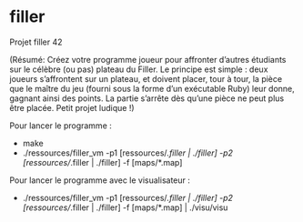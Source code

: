 # filler
Projet filler 42

(Résumé: Créez votre programme joueur pour affronter d’autres étudiants sur le célèbre
(ou pas) plateau du Filler. Le principe est simple : deux joueurs s’affrontent sur un
plateau, et doivent placer, tour à tour, la pièce que le maître du jeu (fourni sous la
forme d’un exécutable Ruby) leur donne, gagnant ainsi des points. La partie s’arrête dès
qu’une pièce ne peut plus être placée. Petit projet ludique !)

Pour lancer le programme :
- make
- ./ressources/filler_vm -p1 [ressources/*.filler | ./filler] -p2 [ressources/*.filler | ./filler] -f [maps/*.map]

Pour lancer le programme avec le visualisateur :
- ./ressources/filler_vm -p1 [ressources/*.filler | ./filler] -p2 [ressources/*.filler | ./filler] -f [maps/*.map] | ./visu/visu
